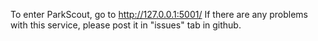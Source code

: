 To enter ParkScout, go to http://127.0.0.1:5001/
If there are any problems with this service, please post it in "issues" tab in github.
